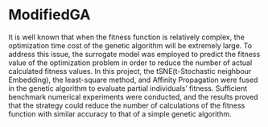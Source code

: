 # ModifiedGA
It is well known that when the fitness function is relatively complex, the optimization time cost of the genetic algorithm will be extremely large. To address this issue, the surrogate model was employed to predict the fitness value of the optimization problem in order to reduce the number of actual calculated fitness values. In this project, the tSNE(t-Stochastic neighbour Embedding), the least-square method, and Affinity Propagation were fused in the genetic algorithm to evaluate partial individuals’ fitness. Sufficient benchmark numerical experiments were conducted, and the results proved that the strategy could reduce the number of calculations of the fitness function with similar accuracy to that of a simple genetic algorithm.
